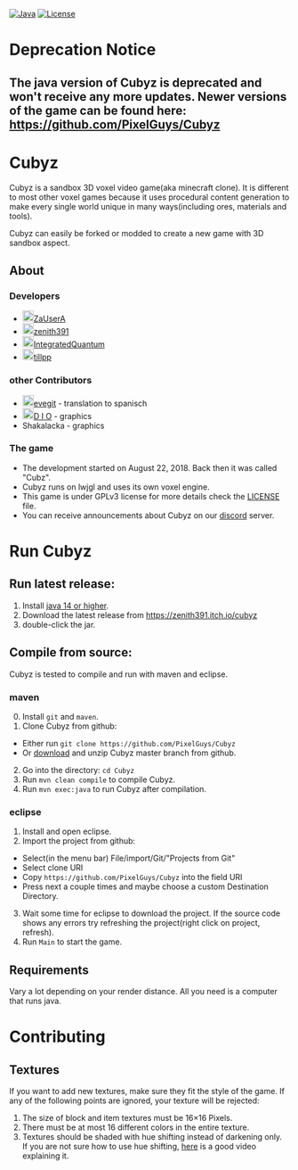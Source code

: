 [![Java](https://img.shields.io/badge/language-java-orange.svg?style=flat
)](https://www.oracle.com/java/technologies/javase-downloads.html)
[![License](https://img.shields.io/badge/license-GPLv3-blue.svg?style=flat
)](https://github.com/PixelGuys/Cubyz/blob/master/LICENSE)
# Deprecation Notice
## The java version of Cubyz is deprecated and won't receive any more updates. Newer versions of the game can be found here: https://github.com/PixelGuys/Cubyz

# Cubyz
Cubyz is a sandbox 3D voxel video game(aka minecraft clone). It is different to most other voxel games because it uses procedural content generation to make every single world unique in many ways(including ores, materials and tools).

Cubyz can easily be forked or modded to create a new game with 3D sandbox aspect.

## About
### Developers
- <img src="https://avatars.githubusercontent.com/u/39484479" width="20" height="20">[ZaUserA](https://github.com/ZaUserA)
- <img src="https://avatars.githubusercontent.com/u/39484230" width="20" height="20">[zenith391](https://github.com/zenith391)
- <img src="https://avatars.githubusercontent.com/u/43880493" width="20" height="20">[IntegratedQuantum](https://github.com/IntegratedQuantum)
- <img src="https://avatars.githubusercontent.com/u/26800463" width="20" height="20">[tillpp](https://github.com/tillpp)
### other Contributors
- <img src="https://avatars.githubusercontent.com/u/32070620" width="20" height="20">[evegit](https://github.com/evelithgit) - translation to spanisch
- <img src="https://avatars.githubusercontent.com/u/66124969" width="20" height="20">[D I O](https://github.com/AverageCompHead) - graphics
- Shakalacka - graphics
### The game
- The development started on August 22, 2018. Back then it was called "Cubz".
- Cubyz runs on lwjgl and uses its own voxel engine.
- This game is under GPLv3 license for more details check the [LICENSE](https://github.com/PixelGuys/Cubyz-Java/blob/master/LICENSE) file.
- You can receive announcements about Cubyz on our [discord](https://discord.gg/XtqCRRG) server.

# Run Cubyz
## Run latest release:
1. Install [java 14 or higher](https://www.oracle.com/java/technologies/javase-downloads.html).
2. Download the latest release from https://zenith391.itch.io/cubyz
3. double-click the jar.
## Compile from source:
Cubyz is tested to compile and run with maven and eclipse.
### maven
0. Install `git` and `maven`.
1. Clone Cubyz from github:
- Either run `git clone https://github.com/PixelGuys/Cubyz`
- Or [download](https://github.com/PixelGuys/Cubyz-Java/archive/master.zip) and unzip Cubyz master branch from github.
2. Go into the directory: `cd Cubyz`
3. Run `mvn clean compile` to compile Cubyz.
4. Run `mvn exec:java` to run Cubyz after compilation.
### eclipse
1. Install and open eclipse.
2. Import the project from github:
- Select(in the menu bar) File/import/Git/"Projects from Git"
- Select clone URI
- Copy `https://github.com/PixelGuys/Cubyz` into the field URI
- Press next a couple times and maybe choose a custom Destination Directory.
3. Wait some time for eclipse to download the project. If the source code shows any errors try refreshing the project(right click on project, refresh).
4. Run `Main` to start the game.
## Requirements
Vary a lot depending on your render distance.
All you need is a computer that runs java.

# Contributing
## Textures
If you want to add new textures, make sure they fit the style of the game.
If any of the following points are ignored, your texture will be rejected:
1. The size of block and item textures must be 16×16 Pixels.
2. There must be at most 16 different colors in the entire texture.
3. Textures should be shaded with hue shifting instead of darkening only.\
If you are not sure how to use hue shifting, [here](https://www.youtube.com/watch?v=PNtMAxYaGyg) is a good video explaining it.
